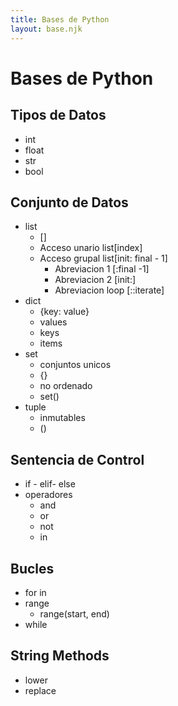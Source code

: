 ```yaml
---
title: Bases de Python
layout: base.njk
---
```


# Bases de Python

## Tipos de Datos

- int
- float
- str
- bool

## Conjunto de Datos

- list
	- []
	- Acceso unario list[index]
	- Acceso grupal list[init: final - 1]
		- Abreviacion 1 [:final -1]
		- Abreviacion 2 [init:]
		- Abreviacion loop [::iterate]
- dict
	- {key: value}
	- values
	- keys
	- items
- set
	- conjuntos unicos
	- {}
	- no ordenado
	- set()
- tuple
	- inmutables
	- ()

## Sentencia de Control

- if - elif- else
- operadores
	- and
	- or
	- not
	- in

## Bucles

- for in
- range
	- range(start, end)
- while
## String Methods

- lower
- replace